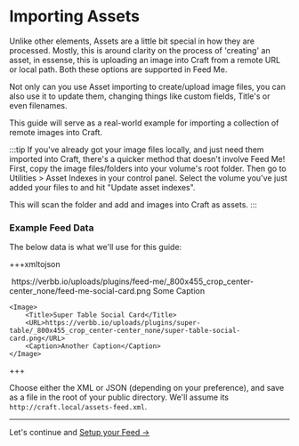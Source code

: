 # Importing Assets 

Unlike other elements, Assets are a little bit special in how they are processed. Mostly, this is around clarity on the process of 'creating' an asset, in essense, this is uploading an image into Craft from a remote URL or local path. Both these options are supported in Feed Me.

Not only can you use Asset importing to create/upload image files, you can also use it to update them, changing things like custom fields, Title's or even filenames.

This guide will serve as a real-world example for importing a collection of remote images into Craft.

:::tip
If you've already got your image files locally, and just need them imported into Craft, there's a quicker method that doesn't involve Feed Me! First, copy the image files/folders into your volume's root folder. Then go to Utilities > Asset Indexes in your control panel. Select the volume you've just added your files to and hit "Update asset indexes".

This will scan the folder and add and images into Craft as assets.
:::

### Example Feed Data
The below data is what we'll use for this guide:

+++xmltojson
<?xml version="1.0" encoding="UTF-8"?>
<Images>
    <Image>
        <Title>Feed Me Social Card</Title>
        <URL>https://verbb.io/uploads/plugins/feed-me/_800x455_crop_center-center_none/feed-me-social-card.png</URL>
        <Caption>Some Caption</Caption>
    </Image>

    <Image>
        <Title>Super Table Social Card</Title>
        <URL>https://verbb.io/uploads/plugins/super-table/_800x455_crop_center-center_none/super-table-social-card.png</URL>
        <Caption>Another Caption</Caption>
    </Image>
</Images>
+++

Choose either the XML or JSON (depending on your preference), and save as a file in the root of your public directory. We'll assume its `http://craft.local/assets-feed.xml`.

* * *

Let's continue and [Setup your Feed →](docs:guides/importing-assets/setup-your-feed)

